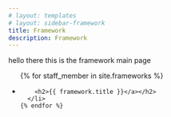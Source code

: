 ```yaml
---
# layout: templates
# layout: sidebar-framework
title: Framework
description: Framework
---
```



hello there
this is the framework main page


<ul>
    {% for staff_member in site.frameworks %}
      <li>
        
        <h2>{{ framework.title }}</a></h2>
      </li>
    {% endfor %}
  </ul>


<!-- TODO: VC: Adding in details regarding the templates -->

<!--
TEMPLATES

These would be row-based, including title, paragraph and then a screencast, and it would also link to the menu items

Backend (screencast: installing and running template in Visual Studio, shows Swagger)
Frontend (screencast: installing and running template in Visual Studio Code, shows screen)
QA (screencast: installing and running template in Visual Studio, shows Test Explorer)
DevOps (future)
PM (future)
BA (future)
Process (screencast: viewing/downloading the templates for documents/process)
-->
>>>>>>>



